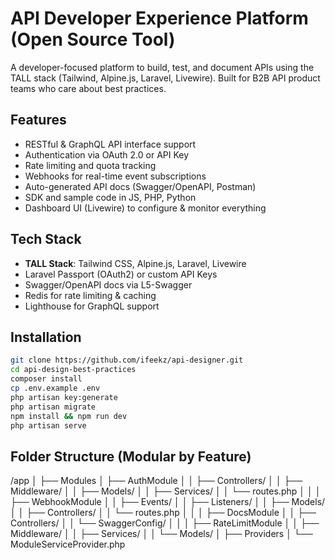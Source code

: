 # API Developer Experience Platform (Open Source Tool)

A developer-focused platform to build, test, and document APIs using the TALL stack (Tailwind, Alpine.js, Laravel, Livewire). Built for B2B API product teams who care about best practices.

## Features

-   RESTful & GraphQL API interface support
-   Authentication via OAuth 2.0 or API Key
-   Rate limiting and quota tracking
-   Webhooks for real-time event subscriptions
-   Auto-generated API docs (Swagger/OpenAPI, Postman)
-   SDK and sample code in JS, PHP, Python
-   Dashboard UI (Livewire) to configure & monitor everything

## Tech Stack

-   **TALL Stack**: Tailwind CSS, Alpine.js, Laravel, Livewire
-   Laravel Passport (OAuth2) or custom API Keys
-   Swagger/OpenAPI docs via L5-Swagger
-   Redis for rate limiting & caching
-   Lighthouse for GraphQL support

## Installation

```bash
git clone https://github.com/ifeekz/api-designer.git
cd api-design-best-practices
composer install
cp .env.example .env
php artisan key:generate
php artisan migrate
npm install && npm run dev
php artisan serve
```

## Folder Structure (Modular by Feature)

/app
│
├── Modules
│   ├── AuthModule
│   │   ├── Controllers/
│   │   ├── Middleware/
│   │   ├── Models/
│   │   ├── Services/
│   │   └── routes.php
│   │
│   ├── WebhookModule
│   │   ├── Events/
│   │   ├── Listeners/
│   │   ├── Models/
│   │   ├── Controllers/
│   │   └── routes.php
│   │
│   ├── DocsModule
│   │   ├── Controllers/
│   │   └── SwaggerConfig/
│   │
│   ├── RateLimitModule
│   │   ├── Middleware/
│   │   ├── Services/
│   │   └── Models/
│
├── Providers
│   └── ModuleServiceProvider.php

